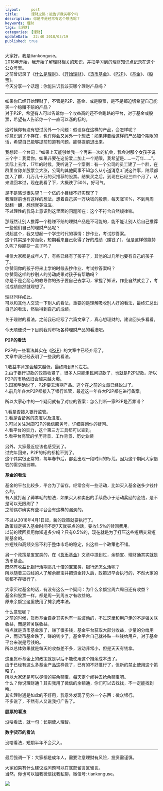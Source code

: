 ```yaml
---   
layout:     post  
title:      理财之路：能告诉我买哪个吗   
description: 你是不是经常有这个想法呢？    
keywords: 理财  
tags: [理财]  
categories: [理财]  
updateData:  22:40 2018/03/19
published: true  
---  
```

 
大家好，我是tiankonguse。  
2018年开始，我开始了解理财相关的知识，并把学习到的理财知识点记录在这个公众号里。  
之前曾记录了《[什么是理财](http://mp.weixin.qq.com/s/jghH-D6CC_mGEFkkNnvC3A)》、《[开始理财](https://mp.weixin.qq.com/s/1ZHyd_FAOsqTbAJqWgntLg)》、《[货币基金](http://mp.weixin.qq.com/s/Nc-qiTOzYVg_tpG21j4AZQ)》、《[P2P](http://mp.weixin.qq.com/s/e0Pm_-9KoLjF6LjQ3P22FA)》、《[基金](http://mp.weixin.qq.com/s/mPUr6w55USFTcEWCyhd00A)》、《[股票](http://mp.weixin.qq.com/s/CLE5wOSFrM1n_sbHqp325A)》。  
今天分享一个话题：你能告诉我该买哪个理财产品吗？    



***


如果你已经开始理财了，不管是P2P、基金、或是股票，是不是都迫切希望自己能买一个稳赚不赔的产品？  
对于P2P，希望有人可以告诉你一个收益高的还不会跑路的平台，对于基金或股票，希望有人告诉你一个一直可以涨的标的。  


这时候你有没有想过另外一个问题：假设存在这样的产品，会怎样呢？  
你意识到了不存在，也许你会又另外一个想法：如果非要给这样的产品加个期限的话，希望自己能够提前知道有问题，能够提前退出来。  


我想起一个台词：“如果上天能够给我一个再来一次的机会，我会对那个女孩子说三个字：我爱你。如果非要在这份爱上加上一个期限，我希望是……一万年……”。  
实际上去年，17年的时候。我听说了一个案例：有一个公司的员工建了一个群，在群里宣称某股票会大涨，公司的其他同事不知怎么从小道消息听说这件事，陆续都加入了群，几万几十万的买推荐的股票。结果买之后，到现在已经三四个月了，从来没回本过，现在我看了下，大概跌了50%，好可气。  


是不是感觉很失望？一个亿的小目标不好实现了？  
我理财前也有这样的想法，想着自己买一万块钱的股票，每天涨10%，不到两周就翻一翻，想想就美滋滋。  
不过理性的我马上意识到这里面的问题所在：这个不符合自然规律嘛。  


那既然让别人推荐一个稳赚不赔的理财产品是不可能的，能不能让别人给自己推荐一些他们自己的理财产品呢？  
说起这个，我又想起一个学生时代的事情：抄作业，考试抄答案。  
这个其实是不劳而获，短期看来自己获得了好的成绩（赚钱了），但是这样做能持久呢？你能抄一辈子吗？  


相信大家都是成年人了，有些已经有了孩子了，其他的过几年也要有自己的孩子了。  
你赞同你的孩子将来上学的时候去抄作业、考试抄答案吗？  
你赞同这样的抄别人的劳动成果对孩子有帮助吗？  
你是不是会耐心的教导你的孩子要自己去学习，掌握了知识，作业自然就会了，考试成绩自然就理想了。  


理财同样如此。  
可以和其他人交流一下别人的看法，重要的是理解吸收别人好的看法，最终汇总出自己的看法，然后得到自己的成绩。  


关于理财的看法，之前我已经写了六篇文章了，真心想理财的，建议回头多看看。  


今天顺便说一下目前我对市场各种理财产品的看法吧。  


**P2P的看法**  

P2P的一些看法其实在《[P2P](http://mp.weixin.qq.com/s/e0Pm_-9KoLjF6LjQ3P22FA)》的文章中已经介绍了。  
文章中我已经表明了一些我的看法。  

1.收益率肯定会越来越低，最终降到8%左右。  
2.由于银行贷款的政策收紧了，很多人只能走民间贷款了，也就是P2P贷款。所以P2P的市场依旧会越来越火爆。  
3.国家明确说了，P2P要去活期产品。这个在之前的文章已经说过了。  
4.前几年各大P2P都接入了银行监管，最近这一年各大P2P都在进行备案。  


所以大家心中的一个疑问就有了对应的答案：怎么判断一家P2P是否靠谱？  

1.看是否接入银行监管。  
2.看是否备案的态度以及进度。  
3.可以关注对应P2P的微信服务号，详细咨询你的疑问。  
4.看平台的实力，这个第三方工具都可以查到。  
5.看平台高管的学历背景、工作背景、历史业绩  


另外，大家最近应该也感受到了。  
过完年回来，P2P的标的都抢不到了。  
这个其实很正常的，每年春节后，都会出现一段时间的标荒。因为这个期间大家借钱的需求偏弱嘛。  



**基金的看法**


基金的平台比较多，平台为了留存，经常会有一些活动，比如买入基金送多少钱什么的。  
有人就打起了薅羊毛的想法，如果买入和卖出的手续费小于活动奖励的金钱，是不是可以无限刷了？  
之前偶尔确实有些平台会有这样的漏洞的。  


不过从2018年4月1日起，新的政策就要执行了。  
政策规定买入基金时间不足7天就买点的话，要收1.5%的赎回费用。  
以前的赎回费用你知道多少吗？只有0.5%的，现在就是为了打压这些短期交易短期基金的。  
抄短线和高频交易不利于整体市场的稳定，出这样一个政策也不错。  



另一个政策是宝宝类的，在《[货币基金](http://mp.weixin.qq.com/s/Nc-qiTOzYVg_tpG21j4AZQ)》文章中提到过，余额宝、理财通其实就是货币基金。  
既然有收益比银行活期高几十倍的宝宝类，银行还怎么活呢？  
所以随着三四线的人了解余额宝并把资金转入后，政策迟早会执行的，不然大家的钱都不存银行了。  


大家买过基金的话，有没有这么一个疑问：为什么余额宝周六周日还有收益？  
基金和股票一样，都是周一到周五才有收益的。  
原来余额宝这里使用了摊余成本法。  


什么意思呢？  
之前的时候，货币基金自身其实也有一些波动的，不过这里和用户走的不是强关联收益，而是若关联收益。  
特点就是货币基金涨了，赚了很多钱，基金平台获取大部分收益，少量的分给用户，而货币基金跌了，赚的钱少了，基金平台自己就补贴一些钱给用户，对于基金平台来说是亏钱的。  
所以总体效果就是每天的收益差不多，波动非常小，但是天天有钱拿。  


这里货币基金上的政策就是以后不能使用这个摊余成本法了。  
由于已经有这么多基金产品这样做了，已有的不好推行了，但新的禁止使用这个策略了。  
所以大家还是可以尽情的买余额宝，每天定个闹钟去抢余额宝吧。  
什么？你说理财通？其实我用了微信的余额通，你们可以去找找，不一定能找到哈。  
其实理财通是如此的不好用，我意外发现了另外一个东西：微众银行。  
不多说了，不然有人又说我打广告了。  


**股票的看法**  

没啥看法，就一句：长期使人理智。  



**数字货币的看法**  

没啥看法，短期半年不会买入。  


***


最后强调一下：大家都是成年人，需要注意理财有风险，投资需谨慎。


大家如果有什么建议或问题可以在底部留言区留言。  
当然，你也可以加我微信找我私聊，微信号: tiankonguse。  

![](https://res.tiankonguse.com/images/tiankonguse-support.png)  


